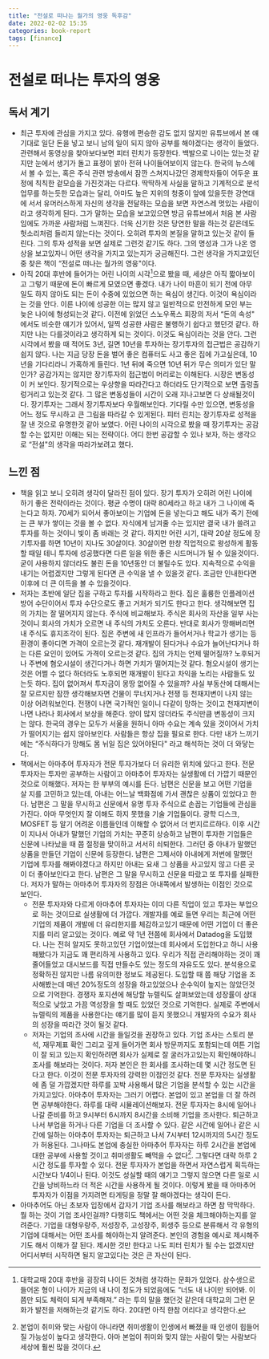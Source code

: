 ```yaml
---
title: "전설로 떠나는 월가의 영웅 독후감"
date: 2022-02-02 15:35
categories: book-report
tags: [finance]
---
```


# 전설로 떠나는 투자의 영웅

## 독서 계기

-   최근 투자에 관심을 가지고 있다. 유행에 편승한 감도 없지 않지만 유튜브에서 본 얘기대로 일단 돈을 넣고 보니 남의 일이 되지 않아 공부를 해야겠다는 생각이 들었다. 관련해서 동영상을 찾아보다보면 피터 린치가 등장한다. 백발으로 나이는 있는것 같지만 눈에서 생기가 돌고 표정이 밝아 전혀 나이들어보이지 않는다. 한국의 뉴스에서 볼 수 있는, 혹은 주식 관련 방송에서 잠깐 스쳐지나갔던 경제학자들이 어두운 표정에 칙칙한 겉모습을 가진것과는 다르다. 딱딱하게 사실을 말하고 기계적으로 분석 업무를 하는듯한 모습과는 달리, 아마도 높은 지위의 청중이 앞에 있을듯한 강연대에 서서 유머러스하게 자신의 생각을 전달하는 모습을 보면 자연스레 멋있는 사람이라고 생각하게 된다. 그가 말하는 모습을 보고있으면 방금 유튜브에서 처음 본 사람임에도 가까운 사람처럼 느껴진다. 더욱 신기한 것은 당연한 말을 하는것 같은데도 헛소리처럼 들리지 않는다는 것이다. 오히려 투자의 본질을 말하고 있는것 같이 들린다. 그의 투자 성적을 보면 실제로 그런것 같기도 하다. 그의 명성과 그가 나온 영상을 보고있자니 어떤 생각을 가지고 있는지가 궁금해진다. 그런 생각을 가지고있던 중 찾은 책이 “전설로 떠나는 월가의 영웅"이다.
-   아직 20대 후반에 들어가는 어린 나이의 시각[^1]으로 봤을 때, 세상은 아직 짧아보이고 그렇기 때문에 돈이 빠르게 모였으면 좋겠다. 내가 나이 마흔이 되기 전에 아무 일도 하지 않아도 되는 돈이 수중에 있었으면 하는 욕심이 생긴다. 이것이 욕심이라는 것을 안다. 이른 나이에 성공한 이는 많지 않고 일반적으로 안전하게 모인 부는 늦은 나이에 형성되는것 같다. 이전에 읽었던 스노우폭스 회장의 저서 “돈의 속성" 에서도 비슷한 얘기가 있어서, 일찍 성공한 사람은 불행하기 쉽다고 했던것 같다. 하지만 나는 다를것이라고 생각하게 되는 것이다. 이것도 욕심이라는 것을 안다. 그런 시각에서 봤을 때 적어도 3년, 길면 10년을 투자하는 장기투자의 접근법은 공감하기 쉽지 않다. 나는 지금 당장 돈을 벌어 좋은 컴퓨터도 사고 좋은 집에 가고싶은데, 10년을 기다리라니 가혹하게 들린다. 1년 뒤에 죽으면 10년 뒤가 무슨 의미가 있단 말인가? 공감가지는 않지만 장기투자의 접근법이 머리로는 이해된다. 시장은 변동성이 커 보인다. 장기적으로는 우상향을 따라간다고 하더라도 단기적으로 보면 출렁출렁거리고 있는것 같다. 그 많은 변동성들이 시간이 오래 지나고보면 다 상쇄될것이다. 장기투자는 그래서 장기투자보다 우월해보인다. 기다릴 수만 있으면, 변동성을 어느 정도 무시하고 큰 그림을 따라갈 수 있게된다. 피터 린치는 장기투자로 성적을 잘 낸 것으로 유명한것 같아 보였다. 어린 나이의 시각으로 봤을 때 장기투자는 공감할 수는 없지만 이해는 되는 전략이다. 어디 한번 공감할 수 있나 보자, 하는 생각으로 “전설"의 생각을 따라가보려고 했다.

## 느낀 점

-   책을 읽고 보니 오히려 생각이 달라진 점이 있다. 장기 투자가 오히려 어린 나이에 하기 좋은 전략이라는 것이다. 평균 수명이 대략 80세라고 하고 내가 그 나이에 죽는다고 하자. 70세가 되어서 좋아보이는 기업에 돈을 넣는다고 해도 내가 죽기 전에는 큰 부가 쌓이는 것을 볼 수 없다. 자식에게 남겨줄 수는 있지만 결국 내가 쓸려고 투자를 하는 것이니 빛이 좀 바래는 것 같다. 하지만 어린 시기, 대략 20살 정도에 장기투자를 하면 10년이 지나도 30살이다. 30살이면 한창 직업적으로 왕성하게 활동할 때일 테니 투자에 성공했다면 다른 일을 위한 좋은 시드머니가 될 수 있을것이다. 굳이 사용하지 않더라도 불린 돈을 10년동안 더 불릴수도 있다. 지속적으로 수익을 내기는 어렵겠지만 그렇게 된다면 큰 수익을 낼 수 있을것 같다. 조금만 인내한다면 이후에 더 큰 이득을 볼 수 있을것이다.
-   저자는 초반에 일단 집을 구하고 투자를 시작하라고 한다. 집은 훌륭한 인플레이션 방어 수단이어서 투자 수단으로도 좋고 거처가 되기도 한다고 한다. 생각해보면 집의 가치는 잘 떨어지지 않는다. 주식에 비교해보자. 주식은 회사의 자산을 일부 사는 것이니 회사의 가치가 오르면 내 주식의 가치도 오른다. 반대로 회사가 망해버리면 내 주식도 휴지조각이 된다. 집은 주변에 새 인프라가 들어서거나 학교가 생기는 등 환경이 좋아디면 가격이 오르는것 같다. 재개발이 된다거나 수요가 늘어난다거나 하는 다른 요인이 있어도 가격이 오르는것 같다. 집의 가치는 언제 떨어질까? 노후되거나 주변에 혐오시설이 생긴다거나 하면 가치가 떨어지는것 같다. 혐오시설이 생기는 것은 어쩔 수 없다 하더라도 노후되면 재개발이 된다고 차익을 노리는 사람들도 있는듯 하다. 집이 없어져서 투자금이 몽땅 없어질 수 있을까? 사실 부동산에 대해서는 잘 모르지만 잠깐 생각해보자면 건물이 무너지거나 전쟁 등 천재지변이 나지 않는 이상 어려워보인다. 전쟁이 나면 국가적인 일이니 다같이 망하는 것이고 천재지변이 나면 나라나 회사에서 보상을 해준다. 양이 많지 않더라도 주식만큼 변동성이 크지는 않다. 한국의 경우는 모두가 서울을 원하니 아마 수요는 계속 있을 것이어서 가치가 떨어지기는 쉽지 않아보인다. 사람들은 항상 집을 필요로 한다. 다만 내가 느끼기에는 “주식하다가 망해도 몸 뉘일 집은 있어야된다" 라고 해석하는 것이 더 와닿는다.
-   책에서는 아마추어 투자자가 전문 투자가보다 더 유리한 위치에 있다고 한다. 전문 투자자는 투자만 공부하는 사람이고 아마추어 투자자는 실생활에 더 가깝기 때문인것으로 이해했다. 저자는 한 부부의 예시를 든다. 남편은 신문을 보고 어떤 기업을 살 지를 고민하고 있는데, 아내는 어느날 백화점에 가서 괜찮은 상품이 있었다고 한다. 남편은 그 말을 무시하고 신문에서 유명 투자 주식으로 손꼽는 기업들에 관심을 가진다. 아마 무엇인지 잘 이해도 하지 못했을 기술 기업들이다. 광학 디스크, MOSFET 등 알기 어려운 이름들인데 이해할 수 없어서 더 번지르르하다. 이후 시간이 지나서 아내가 말했던 기업의 가치는 꾸준히 상승하고 남편이 투자한 기업들은 신문에 나타났을 때 쯤 절정을 맞이하고 서서히 쇠퇴한다. 그러던 중 아내가 말했던 상품을 만들던 기업이 신문에 등장한다. 남편은 그제서야 아내에게 저번에 말했던 기업에 투자를 해봐야겠다고 하지만 아내는 요새 그 상품을 사고있지 않고 다른 곳이 더 좋아보인다고 한다. 남편은 그 말을 무시하고 신문을 따랐고 또 투자를 실패한다. 저자가 말하는 아마추어 투자자의 장점은 아내쪽에서 발생하는 이점인 것으로 보인다.
    -   전문 투자자와 다르게 아마추어 투자자는 이미 다른 직업이 있고 투자는 부업으로 하는 것이므로 실생활에 더 가깝다. 개발자를 예로 들면 우리는 최근에 어떤 기업의 제품이 개발에 더 유리한지를 체감하고있기 때문에 어떤 기업이 더 좋은지를 미리 알고있는 것이다. 예로 약 1년 전쯤에 회사에서 Datadog을 도입했다. 나는 전혀 알지도 못하고있던 기업이었는데 회사에서 도입한다고 하니 사용해봤다가 지금도 꽤 편리하게 사용하고 있다. 우리가 직접 관리해야하는 것이 꽤 줄어들었고 대시보드를 직접 만들수도 있는 정도의 자유도도 있다. 분석용으로 정확하진 않지만 나름 유의미한 정보도 제공된다. 도입할 때 쯤 해당 기업을 조사해봤는데 매년 20%정도의 성장을 하고있었으나 순수익이 높지는 않았던것으로 기억한다. 경쟁자 포지션에 해당할 뉴렐릭도 살펴보았는데 성장률이 상대적으로 낮았고 가끔 역성장을 할 때도 있었던 것으로 기억한다. 실제로 주변에서 뉴렐릭의 제품을 사용한다는 얘기를 많이 듣지 못했으니 개발자의 수요가 회사의 성장을 따라간 것이 될것 같다.
    -   저자는 기업의 조사에 시간을 들일것을 권장하고 있다. 기업 조사는 스토리 분석, 재무제표 확인 그리고 깊게 들어가면 회사 방문까지도 포함되는데 여튼 기업이 잘 되고 있는지 확인하려면 회사가 실제로 잘 굴러가고있는지 확인해야하니 조사를 해보라는 것이다. 저자 본인은 한 회사를 조사하는데 몇 시간 정도면 된다고 한다. 이것이 전문 투자자의 강력한 이점인것 같다. 전문 투자자는 실생활에 좀 덜 가깝겠지만 하루를 꼬박 사용해서 많은 기업을 분석할 수 있는 시간을 가지고있다. 아마추어 투자자는 그러기 어렵다. 본업이 있고 본업을 더 잘 하려면 공부해야한다. 하루를 대략 시뮬레이션해보자. 전문 투자자는 8시에 일어나 나갈 준비를 하고 9시부터 6시까지 8시간을 소비해 기업을 조사한다. 퇴근하고 나서 부업을 하거나 다른 기업을 더 조사할 수 있다. 같은 시간에 일어나 같은 시간에 일하는 아마추어 투자자는 퇴근하고 나서 7시부터 12시까지의 5시간 정도가 허용된다. 그나마도 본업에 충실한 아마추어 투자자는 하루 2시간을 본업에 대한 공부에 사용할 것이고 취미생활도 빼먹을 수 없다[^2]. 그렇다면 대략 하루 2시간 정도를 투자할 수 있다. 전문 투자자가 본업을 하면서 자연스럽게 획득하는 시간보다 1/4이나 된다. 이것도 성실할 때의 얘기고 그렇지 않으면 다른 일로 시간을 낭비하느라 더 적은 시간을 사용하게 될 것이다. 이렇게 봤을 때 아마추어 투자자가 이점을 가지려면 타게팅을 정말 잘 해야겠다는 생각이 든다.
-   아마추어도 아닌 초보자 입장에서 갑자기 기업 조사를 해보라고 하면 참 막막하다. 뭘 하는 것이 기업 조사인걸까? 다행히도 책에서는 어떤 것을 체크해야하는지를 알려준다. 기업을 대형우량주, 저성장주, 고성장주, 회생주 등으로 분류해서 각 유형의 기업에 대해서는 어떤 조사를 해야하는지 알려준다. 본인의 경험을 예시로 제시해주기도 해서 이해가 잘 된다. 제시한 것만 한다고 나도 피터 린치가 될 수는 없겠지만 어디서부터 시작하면 될지 알고있다는 것은 큰 자산이 된다.

[^1]:  대학교때 20대 후반을 굉장히 나이든 것처럼 생각하는 문화가 있었다. 삼수생으로 들어온 형이 나이가 지금의 내 나이 정도가 되었음에도 “너도 내 나이만 되어봐. 이쯤만 되도 체력이 되게 부족해져.” 라는 투의 말을 했던것 같은데 대학교의 그런 문화가 발전을 저해하는것 같기도 하다. 20대면 아직 한참 어리다고 생각한다.
[^2]: 본업이 취미와 맞는 사람이 아니라면 취미생활이 인생에서 빠졌을 때 인생이 힘들어질 가능성이 높다고 생각한다. 아마 본업이 취미와 맞지 않는 사람이 맞는 사람보다 세상에 훨씬 많을 것이다.
